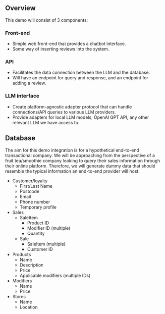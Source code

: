 ## Overview

This demo will consist of 3 components:

### Front-end

- Simple web front-end that provides a chatbot interface.
- Some way of inserting reviews into the system.

### API

- Facilitates the data connection between the LLM and the database.
- Will have an endpoint for query and response, and an endpoint for adding a review.

### LLM interface

- Create platform-agnostic adapter protocol that can handle connections/API queries to various LLM providers.
- Provide adapters for local LLM models, OpenAI GPT API, any other relevant LLM we have access to.

## Database

The aim for this demo integration is for a hypothetical end-to-end transactional company. We will be approaching from the perspective of a fruit tea/smoothie company looking to query their sales information through their online platform.
Therefore, we will generate dummy data that should resemble the typical information an end-to-end provider will host.

- Customer/loyalty
  - First/Last Name
  - Postcode
  - Email
  - Phone number
  - Temporary profile
- Sales
  - SaleItem
    - Product ID
    - Modifier ID (multiple)
    - Quantity
  - Sale
    - SaleItem (multiple)
    - Customer ID
- Products
  - Name
  - Description
  - Price
  - Applicable modifiers (multiple IDs)
- Modifiers
  - Name
  - Price
- Stores
  - Name
  - Location
